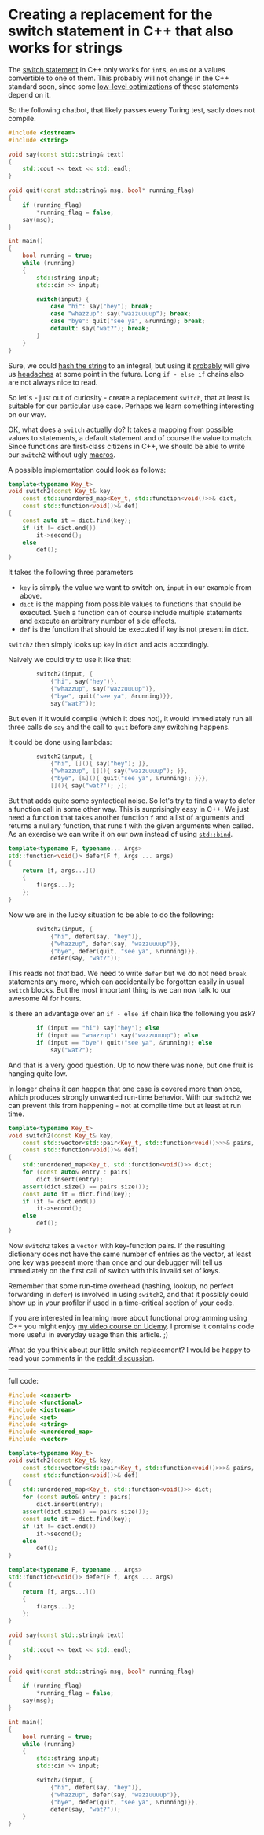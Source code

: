 # Creating a replacement for the switch statement in C++ that also works for strings

The [switch statement](http://en.cppreference.com/w/cpp/language/switch) in C++ only works for `int`s, `enum`s or a values convertible to one of them. This probably will not change in the C++ standard soon, since some [low-level optimizations](https://en.wikipedia.org/wiki/Branch_table) of these statements depend on it.

So the following chatbot, that likely passes every Turing test, sadly does not compile.

```c++
#include <iostream>
#include <string>

void say(const std::string& text)
{
    std::cout << text << std::endl;
}

void quit(const std::string& msg, bool* running_flag)
{
    if (running_flag)
        *running_flag = false;
    say(msg);
}

int main()
{
    bool running = true;
    while (running)
    {
        std::string input;
        std::cin >> input;

        switch(input) {
            case "hi": say("hey"); break;
            case "whazzup": say("wazzuuuup"); break;
            case "bye": quit("see ya", &running); break;
            default: say("wat?"); break;
        }
    }
}
```

Sure, we could [hash the string](https://stackoverflow.com/a/16388610/1866775) to an integral, but using it [probably](https://en.wikipedia.org/wiki/Murphy%27s_law) will give us [headaches](https://en.wikipedia.org/wiki/Hash_table#Collision_resolution) at some point in the future. Long `if - else if` chains also are not always nice to read.

So let's - just out of curiosity - create a replacement `switch`, that at least is suitable for our particular use case. Perhaps we learn something interesting on our way.

OK, what does a `switch` actually do? It takes a mapping from possible values to statements, a default statement and of course the value to match. Since functions are first-class citizens in C++, we should be able to write our `switch2` without ugly [macros](http://en.cppreference.com/w/cpp/preprocessor/replace).

A possible implementation could look as follows:

```c++
template<typename Key_t>
void switch2(const Key_t& key,
    const std::unordered_map<Key_t, std::function<void()>>& dict,
    const std::function<void()>& def)
{
    const auto it = dict.find(key);
    if (it != dict.end())
        it->second();
    else
        def();
}
```

It takes the following three parameters
* `key` is simply the value we want to switch on, `input` in our example from above.
* `dict` is the mapping from possible values to functions that should be executed. Such a function can of course include multiple statements and execute an arbitrary number of side effects.
* `def` is the function that should be executed if `key` is not present in `dict`.

`switch2` then simply looks up `key` in `dict` and acts accordingly.

Naively we could try to use it like that:

```c++
        switch2(input, {
            {"hi", say("hey")},
            {"whazzup", say("wazzuuuup")},
            {"bye", quit("see ya", &running)}},
            say("wat?"));
```

But even if it would compile (which it does not), it would immediately run all three calls do `say` and the call to `quit` before any switching happens.

It could be done using lambdas:

```c++
        switch2(input, {
            {"hi", [](){ say("hey"); }},
            {"whazzup", [](){ say("wazzuuuup"); }},
            {"bye", [&](){ quit("see ya", &running); }}},
            [](){ say("wat?"); });
```

But that adds quite some syntactical noise. So let's try to find a way to defer a function call in some other way. This is surprisingly easy in C++. We just need a function that takes another function `f` and a list of arguments and returns a nullary function, that runs f with the given arguments when called. As an exercise we can write it on our own instead of using [`std::bind`](http://en.cppreference.com/w/cpp/utility/functional/bind).

```c++
template<typename F, typename... Args>
std::function<void()> defer(F f, Args ... args)
{
    return [f, args...]()
    {
        f(args...);
    };
}
```

Now we are in the lucky situation to be able to do the following:

```c++
        switch2(input, {
            {"hi", defer(say, "hey")},
            {"whazzup", defer(say, "wazzuuuup")},
            {"bye", defer(quit, "see ya", &running)}},
            defer(say, "wat?"));
```

This reads not *that* bad. We need to write `defer` but we do not need `break` statements any more, which can accidentally be forgotten easily in usual `switch` blocks. But the most important thing is we can now talk to our awesome AI for hours.

Is there an advantage over an `if - else if` chain like the following you ask?

```c++
        if (input == "hi") say("hey"); else
        if (input == "whazzup") say("wazzuuuup"); else
        if (input == "bye") quit("see ya", &running); else
            say("wat?");
```

And that is a very good question. Up to now there was none, but one fruit is hanging quite low.

In longer chains it can happen that one case is covered more than once, which produces strongly unwanted run-time behavior. With our `switch2` we can prevent this from happening - not at compile time but at least at run time.

```c++
template<typename Key_t>
void switch2(const Key_t& key,
    const std::vector<std::pair<Key_t, std::function<void()>>>& pairs,
    const std::function<void()>& def)
{
    std::unordered_map<Key_t, std::function<void()>> dict;
    for (const auto& entry : pairs)
        dict.insert(entry);
    assert(dict.size() == pairs.size());
    const auto it = dict.find(key);
    if (it != dict.end())
        it->second();
    else
        def();
}
```

Now `switch2` takes a `vector` with key-function pairs. If the resulting dictionary does not have the same number of entries as the vector, at least one key was present more than once and our debugger will tell us immediately on the first call of switch with this invalid set of keys.

Remember that some run-time overhead (hashing, lookup, no perfect forwarding in `defer`) is involved in using `switch2`, and that it possibly could show up in your profiler if used in a time-critical section of your code.

If you are interested in learning more about functional programming using C++ you might enjoy [my video course on Udemy](https://www.udemy.com/functional-programming-using-cpp). I promise it contains code more useful in everyday usage than this article. ;)

What do you think about our little switch replacement? I would be happy to read your comments in the [reddit discussion](https://www.reddit.com/r/programming/comments/6e0hzr/creating_a_replacement_for_the_switch_statement/).



---

full code:

```c++
#include <cassert>
#include <functional>
#include <iostream>
#include <set>
#include <string>
#include <unordered_map>
#include <vector>

template<typename Key_t>
void switch2(const Key_t& key,
    const std::vector<std::pair<Key_t, std::function<void()>>>& pairs,
    const std::function<void()>& def)
{
    std::unordered_map<Key_t, std::function<void()>> dict;
    for (const auto& entry : pairs)
        dict.insert(entry);
    assert(dict.size() == pairs.size());
    const auto it = dict.find(key);
    if (it != dict.end())
        it->second();
    else
        def();
}

template<typename F, typename... Args>
std::function<void()> defer(F f, Args ... args)
{
    return [f, args...]()
    {
        f(args...);
    };
}

void say(const std::string& text)
{
    std::cout << text << std::endl;
}

void quit(const std::string& msg, bool* running_flag)
{
    if (running_flag)
        *running_flag = false;
    say(msg);
}

int main()
{
    bool running = true;
    while (running)
    {
        std::string input;
        std::cin >> input;

        switch2(input, {
            {"hi", defer(say, "hey")},
            {"whazzup", defer(say, "wazzuuuup")},
            {"bye", defer(quit, "see ya", &running)}},
            defer(say, "wat?"));
    }
}
```
